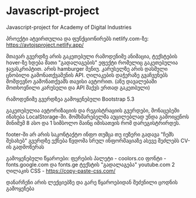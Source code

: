 # Javascript-project
Javascript-project for Academy of Digital Industries

პროექტი ატვირთულია და ფუნქციონირებს netlify.com-ზე: https://avtojsproject.netlify.app/

მთავარ გვერდზე არის გაკეთებული რამოდენიმე ანიმაცია, ტექსტების hover-ზე ხდება მათი "გადალაგების" ეფექტი რომელიც გაკეთებულია ჯავასკრიპტით.
არის hamburger მენიუ.
კარუსელზე არის დასმული ცნობილი გამონათქვამენის API. ღილაკების დაჭერაზე გვაჩვენებს მომდევნო გამონათქვამს თავისი ავტორით. 
(ანუ დავალებაში მოთხოვნილი კარუსელი და API მაქვს ერთად გაკეთბული)

რამოდენიმე გვერდზეა გამოყენებული Bootstrap 5.3

გაკეთებულია ავტორიზაციის და რეგისტრაციის გვერდები, მონაცებემი ინახება LocalStorage-ში.
მომხმარებელმა აუცილებლად უნდა გამოიყენოს მინიმუმ 8 ასო და 1 სიმბოლო მაინც იმისათვის რომ დარეგისტრირდეს.

footer-ში არ არის საკონტაქტო ინფო თუმცა თუ იუზერი გადავა "ჩემს შესახებ" გვერდზე ექნება წვდომა სრულ ინფორმაციაზე
ასევე შეძლებს CV-ის გადმოწერას

გამოყენებული წყაროები:
ფერების პალეტი - coolors.co
ფონტი - fonts.google.com და fonts.ge
ტექსტის "გადალაგება" youtube.com
2 ღილაკის CSS - https://copy-paste-css.com/

დანარჩენი არის ლექციებზე და გარე წყაროებიდან შეძენილი ცოდნის გამოყენება
